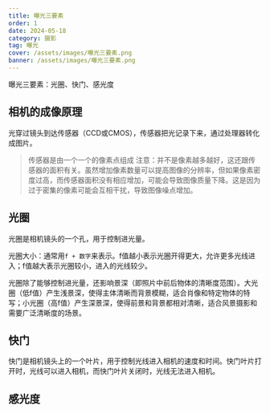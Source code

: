 ```yaml
---
title: 曝光三要素
order: 1
date: 2024-05-18
category: 摄影
tag: 曝光
cover: /assets/images/曝光三要素.png
banner: /assets/images/曝光三要素.png
---
```


曝光三要素：光圈、快门、感光度

## 相机的成像原理

光穿过镜头到达传感器（CCD或CMOS），传感器把光记录下来，通过处理器转化成图片。

> 传感器是由一个一个的像素点组成
> 注意：并不是像素越多越好，这还跟传感器的面积有关。虽然增加像素数量可以提高图像的分辨率，但如果像素密度过高，而传感器面积没有相应增加，可能会导致图像质量下降。这是因为过于密集的像素可能会互相干扰，导致图像噪点增加。

## 光圈

光圈是相机镜头的一个孔，用于控制进光量。

光圈大小：通常用`f + 数字`来表示。f值越小表示光圈开得更大，允许更多光线进入；f值越大表示光圈较小，进入的光线较少。

光圈除了能够控制进光量，还影响景深（即照片中前后物体的清晰度范围）。大光圈（低f值）产生浅景深，使得主体清晰而背景模糊，适合肖像和特定物体的特写；小光圈（高f值）产生深景深，使得前景和背景都相对清晰，适合风景摄影和需要广泛清晰度的场景。

## 快门

快门是相机镜头上的一个叶片，用于控制光线进入相机的速度和时间。快门叶片打开时，光线可以进入相机，而快门叶片关闭时，光线无法进入相机。

## 感光度